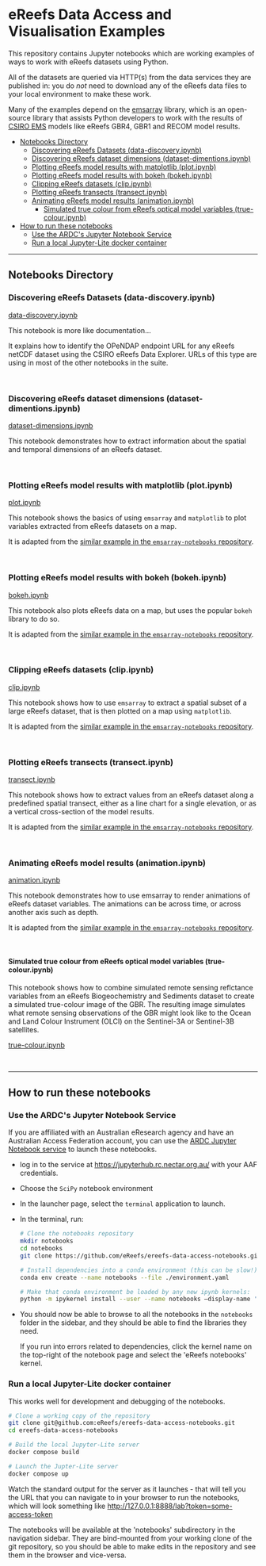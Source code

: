 # eReefs Data Access and Visualisation Examples

This repository contains Jupyter notebooks which are working examples
of ways to work with eReefs datasets using Python.

All of the datasets are queried via HTTP(s) from the data services
they are published in:  you do *not* need to download any of the eReefs
data files to your local environment to make these work.

Many of the examples depend on the [emsarray](https://emsarray.readthedocs.io/) library, which is an open-source library that assists Python developers to work with the results of [CSIRO EMS](https://github.com/csiro-coasts/ems/) models like eReefs GBR4, GBR1 and RECOM model results.

- [Notebooks Directory](#notebooks-directory)
  - [Discovering eReefs Datasets (data-discovery.ipynb)](#discovering-ereefs-datasets-data-discoveryipynb)
  - [Discovering eReefs dataset dimensions (dataset-dimentions.ipynb)](#discovering-ereefs-dataset-dimensions-dataset-dimentionsipynb)
  - [Plotting eReefs model results with matplotlib (plot.ipynb)](#plotting-ereefs-model-results-with-matplotlib-plotipynb)
  - [Plotting eReefs model results with bokeh (bokeh.ipynb)](#plotting-ereefs-model-results-with-bokeh-bokehipynb)
  - [Clipping eReefs datasets (clip.ipynb)](#clipping-ereefs-datasets-clipipynb)
  - [Plotting eReefs transects (transect.ipynb)](#plotting-ereefs-transects-transectipynb)
  - [Animating eReefs model results (animation.ipynb)](#animating-ereefs-model-results-animationipynb)
    - [Simulated true colour from eReefs optical model variables (true-colour.ipynb)](#simulated-true-colour-from-ereefs-optical-model-variables-true-colouripynb)
- [How to run these notebooks](#how-to-run-these-notebooks)
  - [Use the ARDC's Jupyter Notebook Service](#use-the-ardcs-jupyter-notebook-service)
  - [Run a local Jupyter-Lite docker container](#run-a-local-jupyter-lite-docker-container)

---

## Notebooks Directory

### Discovering eReefs Datasets (data-discovery.ipynb)

[data-discovery.ipynb](./data-discovery.ipynb)

This notebook is more like documentation...

It explains how to identify the OPeNDAP endpoint URL for any eReefs netCDF dataset using the CSIRO eReefs Data Explorer.  URLs of this type are using in most of the other notebooks in the suite.

&nbsp;

### Discovering eReefs dataset dimensions (dataset-dimentions.ipynb)

[dataset-dimensions.ipynb](./dataset-dimensions.ipynb)

This notebook demonstrates how to extract information about the spatial and temporal dimensions of an eReefs dataset.

&nbsp;

### Plotting eReefs model results with matplotlib (plot.ipynb)

[plot.ipynb](./plot.ipynb)

This notebook shows the basics of using `emsarray` and `matplotlib` to plot variables extracted from eReefs datasets on a map.

It is adapted from the [similar example in the `emsarray-notebooks` repository](hhttps://github.com/csiro-coasts/emsarray-notebooks/blob/master/plot.ipynb).

&nbsp;

### Plotting eReefs model results with bokeh (bokeh.ipynb)

[bokeh.ipynb](./bokeh.ipynb)

This notebook also plots eReefs data on a map, but uses the popular `bokeh`
library to do so.

It is adapted from the [similar example in the `emsarray-notebooks` repository](hhttps://github.com/csiro-coasts/emsarray-notebooks/blob/master/bokeh.ipynb).

&nbsp;

### Clipping eReefs datasets (clip.ipynb)

[clip.ipynb](./clip.ipynb)

This notebook shows how to use `emsarray` to extract a spatial subset of a large eReefs dataset, that is then plotted on a map using `matplotlib`.

It is adapted from the [similar example in the `emsarray-notebooks` repository](hhttps://github.com/csiro-coasts/emsarray-notebooks/blob/master/clip.ipynb).

&nbsp;

### Plotting eReefs transects (transect.ipynb)

[transect.ipynb](./transect.ipynb)

This notebook shows how to extract values from an eReefs dataset along a predefined spatial transect, either as a line chart for a single elevation, or as a vertical cross-section of the model results.

It is adapted from the [similar example in the `emsarray-notebooks` repository](hhttps://github.com/csiro-coasts/emsarray-notebooks/blob/master/transect.ipynb).

&nbsp;

### Animating eReefs model results (animation.ipynb)

[animation.ipynb](./animation.ipynb)

This notebook demonstrates how to use emsarray to render animations of eReefs dataset variables. The animations can be across time, or across another axis such as depth.

It is adapted from the [similar example in the `emsarray-notebooks` repository](hhttps://github.com/csiro-coasts/emsarray-notebooks/blob/master/animation.ipynb).

&nbsp;

#### Simulated true colour from eReefs optical model variables (true-colour.ipynb)

This notebook shows how to combine simulated remote sensing reflctance variables from an eReefs Biogeochemistry and Sediments dataset to create a simulated true-colour image of the GBR. The resulting image simulates what remote sensing observations of the GBR might look like to the Ocean and Land Colour Instrument (OLCI) on the Sentinel-3A or Sentinel-3B satellites.

[true-colour.ipynb](./true-colour.ipynb)

&nbsp;

---

## How to run these notebooks

### Use the ARDC's Jupyter Notebook Service

If you are affiliated with an Australian eResearch agency and have an
Australian Access Federation account, you can use the
[ARDC Jupyter Notebook service](https://ardc.edu.au/services/ardc-nectar-research-cloud/ardc-jupyter-notebook-service/)
to launch these notebooks.

- log in to the service at <https://jupyterhub.rc.nectar.org.au/> with your AAF credentials.
- Choose the `SciPy` notebook environment
- In the launcher page, select the `terminal` application to launch.
- In the terminal, run:

  ```bash
  # Clone the notebooks repository
  mkdir notebooks
  cd notebooks
  git clone https://github.com/eReefs/ereefs-data-access-notebooks.git .

  # Install dependencies into a conda environment (this can be slow!)
  conda env create --name notebooks --file ./environment.yaml

  # Make that conda environment be loaded by any new ipynb kernels:
  python -m ipykernel install --user --name notebooks –display-name 'eReefs notebooks'
  ```

- You should now be able to browse to all the notebooks in the `notebooks`
  folder in the sidebar, and they should be able to find the libraries they need.

  If you run into errors related to dependencies, click the kernel name on the
  top-right of the notebook page and select the 'eReefs notebooks' kernel.


### Run a local Jupyter-Lite docker container

This works well for development and debugging of the notebooks.

```bash
# Clone a working copy of the repository
git clone git@github.com:eReefs/ereefs-data-access-notebooks.git
cd ereefs-data-access-notebooks

# Build the local Jupyter-Lite server
docker compose build

# Launch the Jupter-Lite server
docker compose up
```

Watch the standard output for the server as it launches - that will
tell you the URL that you can navigate to in your browser to run the
notebooks, which will look something like
<http://127.0.0.1:8888/lab?token=some-access-token>

The notebooks will be available at the 'notebooks' subdirectory in the
navigation sidebar.  They are bind-mounted from your working clone
of the git repository, so you should be able to make edits in the repository
and see them in the browser and vice-versa.

&nbsp;
